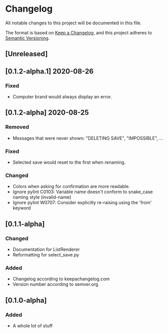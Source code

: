 # Changelog
All notable changes to this project will be documented in this file.

The format is based on [Keep a Changelog](https://keepachangelog.com/en/1.0.0/),
and this project adheres to [Semantic Versioning](https://semver.org/spec/v2.0.0.html).

## [Unreleased]

## [0.1.2-alpha.1] 2020-08-26

### Fixed
 - Computer brand would always display an error.

## [0.1.2-alpha] 2020-08-25

### Removed
 - Messages that were never shown: "DELETING SAVE", "IMPOSSIBLE", ...

### Fixed
 - Selected save would reset to the first when renaming.

### Changed
 - Colors when asking for confirmation are more readable.
 - Ignore pylint C0103: Variable name doesn't conform to snake_case naming style
   (invalid-name)
 - Ignore pylint W0707: Consider explicitly re-raising using the 'from' keyword

## [0.1.1-alpha]

### Changed
 - Documentation for ListRenderer
 - Reformatting for select_save.py

### Added
 - Changelog according to keepachangelog.com
 - Version number according to semver.org

## [0.1.0-alpha]

### Added
 - A whole lot of stuff
